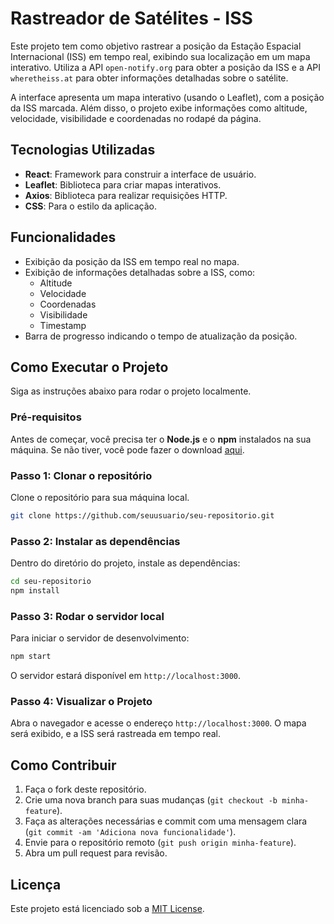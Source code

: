
# Rastreador de Satélites - ISS

Este projeto tem como objetivo rastrear a posição da Estação Espacial Internacional (ISS) em tempo real, exibindo sua localização em um mapa interativo. Utiliza a API `open-notify.org` para obter a posição da ISS e a API `wheretheiss.at` para obter informações detalhadas sobre o satélite.

A interface apresenta um mapa interativo (usando o Leaflet), com a posição da ISS marcada. Além disso, o projeto exibe informações como altitude, velocidade, visibilidade e coordenadas no rodapé da página.

## Tecnologias Utilizadas

- **React**: Framework para construir a interface de usuário.
- **Leaflet**: Biblioteca para criar mapas interativos.
- **Axios**: Biblioteca para realizar requisições HTTP.
- **CSS**: Para o estilo da aplicação.

## Funcionalidades

- Exibição da posição da ISS em tempo real no mapa.
- Exibição de informações detalhadas sobre a ISS, como:
  - Altitude
  - Velocidade
  - Coordenadas
  - Visibilidade
  - Timestamp
- Barra de progresso indicando o tempo de atualização da posição.

## Como Executar o Projeto

Siga as instruções abaixo para rodar o projeto localmente.

### Pré-requisitos

Antes de começar, você precisa ter o **Node.js** e o **npm** instalados na sua máquina. Se não tiver, você pode fazer o download [aqui](https://nodejs.org/).

### Passo 1: Clonar o repositório

Clone o repositório para sua máquina local.

```bash
git clone https://github.com/seuusuario/seu-repositorio.git
```

### Passo 2: Instalar as dependências

Dentro do diretório do projeto, instale as dependências:

```bash
cd seu-repositorio
npm install
```

### Passo 3: Rodar o servidor local

Para iniciar o servidor de desenvolvimento:

```bash
npm start
```

O servidor estará disponível em `http://localhost:3000`.

### Passo 4: Visualizar o Projeto

Abra o navegador e acesse o endereço `http://localhost:3000`. O mapa será exibido, e a ISS será rastreada em tempo real.

## Como Contribuir

1. Faça o fork deste repositório.
2. Crie uma nova branch para suas mudanças (`git checkout -b minha-feature`).
3. Faça as alterações necessárias e commit com uma mensagem clara (`git commit -am 'Adiciona nova funcionalidade'`).
4. Envie para o repositório remoto (`git push origin minha-feature`).
5. Abra um pull request para revisão.

## Licença

Este projeto está licenciado sob a [MIT License](https://opensource.org/licenses/MIT).
